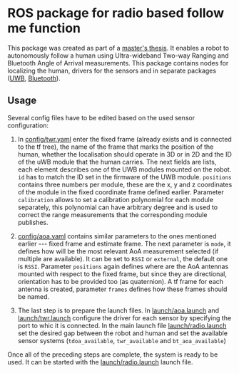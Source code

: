 # ROS package for radio based follow me function
This package was created as part of a [master's thesis](http://hdl.handle.net/10467/114657). It enables a robot to autonomously follow a human
using Ultra-wideband Two-way Ranging and Bluetooth Angle of Arrival measurements. This package contains nodes for localizing the human,
drivers for the sensors and in separate packages ([UWB](https://github.com/brozb/dwm1001_ros), [Bluetooth](https://github.com/brozb/xplraoa_ros)).

## Usage
Several config files have to be edited based on the used sensor configuration:

1.  In [config/twr.yaml](config/twr.yaml) enter the fixed frame (already exists and is connected to the tf tree), the name of the frame that marks
    the position of the human, whether the localisation should operate in 3D or in 2D and the ID of the uWB module that the human carries.
    The next fields are lists, each element describes one of the UWB modules mounted on the robot. `id` has to match the ID set in the firmware
    of the UWB module. `positions` contains three numbers per module, these are the x, y and z coordinates of the module in the fixed coordinate
    frame defined earlier. Parameter `calibration` allows to set a calibration polynomial for each module separately, this polynomial can have
    arbitrary degree and is used to correct the range measurements that the corresponding module publishes.

2.  [config/aoa.yaml](config/aoa.yaml) contains similar parameters to the ones mentioned earlier --- fixed frame and estimate frame. The next parameter
    is `mode`, it defines how will be the most relevant AoA measurement selected (if multiple are available). It can be set to `RSSI` or `external`,
    the default one is `RSSI`. Parameter `positions` again defines where are the AoA antennas mounted with respect to the fixed frame, but since they
    are directional, orientation has to be provided too (as quaternion). A tf frame for each antenna is created, parameter `frames` defines how these
    frames should be named.

3.  The last step is to prepare the launch files. In [launch/aoa.launch](launch/aoa.launch) and [launch/twr.launch](launch/twr.launch) configure
    the driver for each sensor by specifying the port to whic it is connected. In the main launch file [launch/radio.launch](launch/radio.launch)
    set the desired gap between the robot and human and set the available sensor systems (`tdoa_available`, `twr_available` and `bt_aoa_available`)

Once all of the preceding steps are complete, the system is ready to be used. It can be started with the [launch/radio.launch](launch/radio.launch)
launch file.
